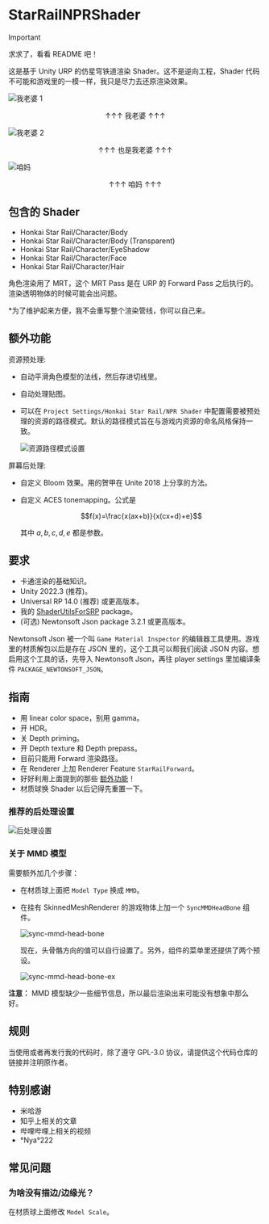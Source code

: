 # StarRailNPRShader

> [!IMPORTANT]
> 求求了，看看 README 吧！

这是基于 Unity URP 的仿星穹铁道渲染 Shader。这不是逆向工程，Shader 代码不可能和游戏里的一模一样，我只是尽力去还原渲染效果。

![我老婆 1](Screenshots/silwolf.png)

<p align="center">↑↑↑ 我老婆 ↑↑↑</p>

![我老婆 2](Screenshots/fuxuan_near.png)

<p align="center">↑↑↑ 也是我老婆 ↑↑↑</p>

![咱妈](Screenshots/kafka_near.png)

<p align="center">↑↑↑ 咱妈 ↑↑↑</p>

## 包含的 Shader

- Honkai Star Rail/Character/Body
- Honkai Star Rail/Character/Body (Transparent)
- Honkai Star Rail/Character/EyeShadow
- Honkai Star Rail/Character/Face
- Honkai Star Rail/Character/Hair

角色渲染用了 MRT，这个 MRT Pass 是在 URP 的 Forward Pass 之后执行的。渲染透明物体的时候可能会出问题。

*为了维护起来方便，我不会重写整个渲染管线，你可以自己来。

## 额外功能

资源预处理:

- 自动平滑角色模型的法线，然后存进切线里。
- 自动处理贴图。
- 可以在 `Project Settings/Honkai Star Rail/NPR Shader` 中配置需要被预处理的资源的路径模式。默认的路径模式旨在与游戏内资源的命名风格保持一致。

    ![资源路径模式设置](Screenshots/_asset_path_patterns.png)

屏幕后处理:

- 自定义 Bloom 效果。用的贺甲在 Unite 2018 上分享的方法。
- 自定义 ACES tonemapping。公式是

    $$f(x)=\frac{x(ax+b)}{x(cx+d)+e}$$

    其中 $a,b,c,d,e$ 都是参数。

## 要求

- 卡通渲染的基础知识。
- Unity 2022.3 (推荐)。
- Universal RP 14.0 (推荐) 或更高版本。
- 我的 [ShaderUtilsForSRP](https://github.com/stalomeow/ShaderUtilsForSRP) package。
- (可选) Newtonsoft Json package 3.2.1 或更高版本。

Newtonsoft Json 被一个叫 `Game Material Inspector` 的编辑器工具使用。游戏里的材质解包以后是存在 JSON 里的，这个工具可以帮我们阅读 JSON 内容。想启用这个工具的话，先导入 Newtonsoft Json，再往 player settings 里加编译条件 `PACKAGE_NEWTONSOFT_JSON`。

## 指南

- 用 linear color space，别用 gamma。
- 开 HDR。
- 关 Depth priming。
- 开 Depth texture 和 Depth prepass。
- 目前只能用 Forward 渲染路径。
- 在 Renderer 上加 Renderer Feature `StarRailForward`。
- 好好利用上面提到的那些 [额外功能](#额外功能)！
- 材质球换 Shader 以后记得先重置一下。

### 推荐的后处理设置

![后处理设置](Screenshots/_postprocessing.png)

### 关于 MMD 模型

需要额外加几个步骤：

- 在材质球上面把 `Model Type` 换成 `MMD`。
- 在挂有 SkinnedMeshRenderer 的游戏物体上加一个 `SyncMMDHeadBone` 组件。

    ![sync-mmd-head-bone](Screenshots/_sync_mmd_head_bone.png)

    现在，头骨骼方向的值可以自行设置了。另外，组件的菜单里还提供了两个预设。

    ![sync-mmd-head-bone-ex](Screenshots/_sync_mmd_head_bone_ex.png)

**注意：** MMD 模型缺少一些细节信息，所以最后渲染出来可能没有想象中那么好。

## 规则

当使用或者再发行我的代码时，除了遵守 GPL-3.0 协议，请提供这个代码仓库的链接并注明原作者。

## 特别感谢

- 米哈游
- 知乎上相关的文章
- 哔哩哔哩上相关的视频
- °Nya°222

## 常见问题

### 为啥没有描边/边缘光？

在材质球上面修改 `Model Scale`。